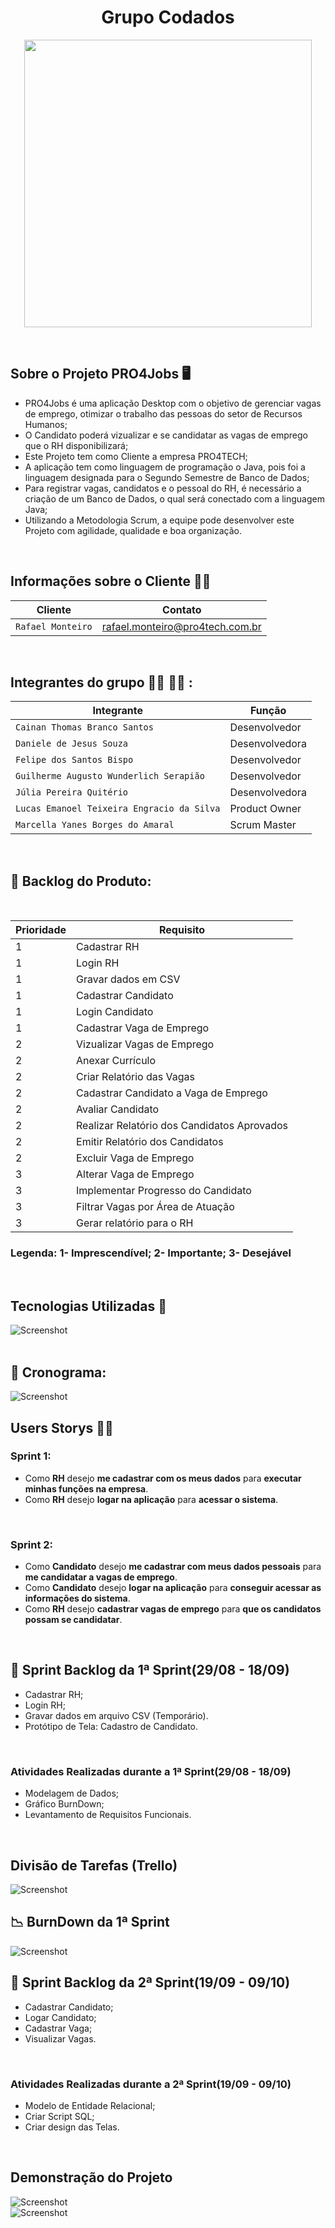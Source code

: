 <h1 align="center"> Grupo Codados</h1>

<p align = "center">
<img width="460" height="460" src="PRO4Jobs.png">
</p>
<br>

## Sobre o Projeto PRO4Jobs :desktop_computer:

* PRO4Jobs é uma aplicação Desktop com o objetivo de gerenciar vagas de emprego, otimizar o trabalho das pessoas do setor de Recursos Humanos;
* O Candidato poderá vizualizar e se candidatar as vagas de emprego que o RH disponibilizará;
* Este Projeto tem como Cliente a empresa PRO4TECH;
* A aplicação tem como linguagem de programação o Java, pois foi a linguagem designada para o Segundo Semestre de Banco de Dados;
* Para registrar vagas, candidatos e o pessoal do RH, é necessário a criação de um Banco de Dados, o qual será conectado com a linguagem Java;
* Utilizando a Metodologia Scrum, a equipe pode desenvolver este Projeto com agilidade, qualidade e boa organização.
<br>

## Informações sobre o Cliente :technologist:

| Cliente | Contato |
| --- | --- |
| `Rafael Monteiro` | rafael.monteiro@pro4tech.com.br |

<br>

## Integrantes do grupo :woman_technologist: :man_technologist: : </br>
| Integrante | Função |
| --- | --- |
| `Cainan Thomas Branco Santos` | Desenvolvedor |
| `Daniele de Jesus Souza` | Desenvolvedora |
| `Felipe dos Santos Bispo` | Desenvolvedor |
| `Guilherme Augusto Wunderlich Serapião` | Desenvolvedor |
| `Júlia Pereira Quitério` | Desenvolvedora |
| `Lucas Emanoel Teixeira Engracio da Silva` | Product Owner |
| `Marcella Yanes Borges do Amaral` | Scrum Master |
<br>

## :page_facing_up: Backlog do Produto:
<br>

 Prioridade | Requisito |
| --- | --- |
|1| Cadastrar RH |
|1| Login RH |
|1| Gravar dados em CSV|
|1| Cadastrar Candidato |
|1| Login Candidato|
|1| Cadastrar Vaga de Emprego |
|2| Vizualizar Vagas de Emprego |
|2| Anexar Currículo |
|2| Criar Relatório das Vagas|
|2| Cadastrar Candidato a Vaga de Emprego |
|2| Avaliar Candidato |
|2| Realizar Relatório dos Candidatos Aprovados|
|2| Emitir Relatório dos Candidatos |
|2| Excluir Vaga de Emprego |
|3| Alterar Vaga de Emprego |
|3| Implementar Progresso do Candidato |
|3| Filtrar Vagas por Área de Atuação |
|3| Gerar relatório para o RH |

### Legenda: 1- Imprescendível; 2- Importante; 3- Desejável
<br>

## Tecnologias Utilizadas :electric_plug:
![Screenshot](tec.png)
<br><br>


## :compass: Cronograma:
![Screenshot](Crono.png)
<br>

## Users Storys :man_shrugging:
### Sprint 1:
* Como __RH__ desejo __me cadastrar com os meus dados__ para __executar minhas funções na empresa__.
* Como __RH__ desejo __logar na aplicação__ para __acessar o sistema__.

<br>

### Sprint 2:
* Como __Candidato__ desejo __me cadastrar com meus dados pessoais__ para __me candidatar a vagas de emprego__.
* Como __Candidato__ desejo __logar na aplicação__ para __conseguir acessar as informações do sistema__.
* Como __RH__ desejo __cadastrar vagas de emprego__ para __que os candidatos possam se candidatar__.

<br>

## 🏁 Sprint Backlog da 1ª Sprint(29/08 - 18/09)

 - Cadastrar RH;
 - Login RH;
 - Gravar dados em arquivo CSV (Temporário).
 - Protótipo de Tela: Cadastro de Candidato. 
<br>

### Atividades Realizadas durante a 1ª Sprint(29/08 - 18/09)
 
 - Modelagem de Dados;
 - Gráfico BurnDown;
 - Levantamento de Requisitos Funcionais.
<br>

## Divisão de Tarefas (Trello)
![Screenshot](trello1.png)
<br>

## :chart_with_downwards_trend: BurnDown da 1ª Sprint

![Screenshot](burn.png)
<br>

## 🏁 Sprint Backlog da 2ª Sprint(19/09 - 09/10)

- Cadastrar Candidato;
- Logar Candidato;
- Cadastrar Vaga;
- Visualizar Vagas.

<br>

###  Atividades Realizadas durante a 2ª Sprint(19/09 - 09/10)
- Modelo de Entidade Relacional;
- Criar Script SQL;
- Criar design das Telas.
<br>

## Demonstração do Projeto
![Screenshot](tela1.png)
<br>
![Screenshot](tela2.png)

